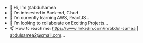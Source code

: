 - 👋 Hi, I’m @abdulsamea
- 👀 I’m interested in Backend, Cloud...
- 🌱 I’m currently learning AWS, ReactJS...
- 💞️ I’m looking to collaborate on Exciting Projects...
- 📫 How to reach me: https://www.linkedin.com/in/abdul-samea | abdulsamea2@gmail.com...

<!---
abdulsamea/abdulsamea is a ✨ special ✨ repository because its `README.md` (this file) appears on your GitHub profile.
You can click the Preview link to take a look at your changes.
--->
